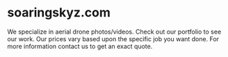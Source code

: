 # soaringskyz.com
We specialize in aerial drone photos/videos. Check out our portfolio to see our work. Our prices vary based upon the specific job you want done. For more information contact us to get an exact quote.
